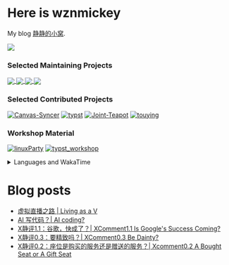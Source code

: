 # Here is wznmickey

My blog [静静的小窝](https://wznmickey.com).

<a href="https://github.com/anuraghazra/github-readme-stats">
  <img align="center" src="https://github-readme-stats-wznmickey.vercel.app/api?username=wznmickey&count_private=true&include_all_commits=true" />
</a>

### Selected Maintaining Projects

<a href="https://github.com/wznmickey/canvas_syncer">
  <img align="center" src="https://github-readme-stats.vercel.app/api/pin/?username=wznmickey&repo=canvas_syncer" />
</a>
<a href="https://github.com/wznmickey/JI_Lab_Report_typst_template">
  <img align="center" src="https://github-readme-stats.vercel.app/api/pin/?username=wznmickey&repo=JI_Lab_Report_typst_template" />
</a>
<a href="https://github.com/wznmickey/elm-for">
  <img align="center" src="https://github-readme-stats.vercel.app/api/pin/?username=wznmickey&repo=elm-for" />
</a>
<a href="https://github.com/wznmickey/GetCanvasCourseCode">
  <img align="center" src="https://github-readme-stats.vercel.app/api/pin/?username=wznmickey&repo=GetCanvasCourseCode" />
</a>


### Selected Contributed Projects
  
[![Canvas-Syncer](https://github-readme-stats.vercel.app/api/pin/?username=BoYanZh&repo=Canvas-Syncer)]([https://github.com/anuraghazra/github-readme-stats](https://github.com/BoYanZh/Canvas-Syncer))
[![typst](https://github-readme-stats.vercel.app/api/pin/?username=typst&repo=typst)]([https://github.com/anuraghazra/github-readme-stats](https://github.com/typst/typst))
[![Joint-Teapot](https://github-readme-stats.vercel.app/api/pin/?username=BoYanZh&repo=Joint-Teapot)]([https://github.com/anuraghazra/github-readme-stats]([https://github.com/typst/typst](https://github.com/BoYanZh/Joint-Teapot)))
[![touying](https://github-readme-stats.vercel.app/api/pin/?username=touying-typ&repo=touying)]([https://github.com/anuraghazra/github-readme-stats]([https://github.com/typst/typst](https://github.com/touying-typ/touying)))

### Workshop Material
  
[![linuxParty](https://github-readme-stats.vercel.app/api/pin/?username=wznmickey&repo=linuxParty)]([https://github.com/anuraghazra/github-readme-stats](https://github.com/wznmickey/linuxParty))
[![typst_workshop](https://github-readme-stats.vercel.app/api/pin/?username=wznmickey&repo=typst_workshop)]([https://github.com/anuraghazra/github-readme-stats](https://github.com/wznmickey/typst_workshop))


<details>
<summary>Languages and WakaTime</summary>

[![Languages used (exclude html,css and js)](https://github-readme-stats-wznmickey.vercel.app/api/top-langs/?username=wznmickey&card_width=500&count_private=true&langs_count=20&)](https://github.com/anuraghazra/github-readme-stats)

WakaTime is collected since 2022/08/31. I worked mainly on C and C++ before so the time listed for C and C++ is shorter than real time.

[![wznmickey's WakaTime stats](https://github-readme-stats-wznmickey.vercel.app/api/wakatime?username=wznmickey&langs_count=20)](https://github.com/anuraghazra/github-readme-stats)

</details>

# Blog posts
<!-- BLOG-POST-LIST:START -->
- [虚拟直播之路 | Living as a V](https://wznmickey.com/2024/Living_as_a_V/)
- [AI 写代码？| AI coding?](https://wznmickey.com/2023/AIcoding/)
- [X静评1.1：谷歌，快成了？| XComment1.1 Is Google&#39;s Success Coming?](https://wznmickey.com/2023/XComment1-1/)
- [X静评0.3：要精致吗？| XComment0.3 Be Dainty?](https://wznmickey.com/2023/XComment0-3/)
- [X静评0.2：座位是购买的服务还是赠送的服务？| Xcomment0.2 A Bought Seat or A Gift Seat](https://wznmickey.com/2023/XComment0-2/)
<!-- BLOG-POST-LIST:END -->
